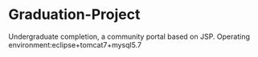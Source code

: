 # Graduation-Project
Undergraduate completion, a community portal based on JSP.
Operating environment:eclipse+tomcat7+mysql5.7
